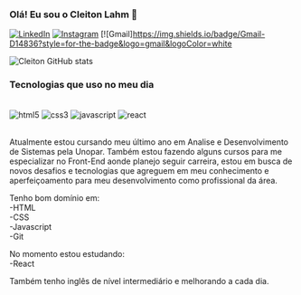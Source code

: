 
### Olá! Eu sou o Cleiton Lahm 👋

[![LinkedIn](https://img.shields.io/badge/LinkedIn-0077B5?style=for-the-badge&logo=linkedin&logoColor=white)](https://www.linkedin.com/in/cleiton-jos%C3%A9-lahm/)
[![Instagram](https://img.shields.io/badge/Instagram-E4405F?style=for-the-badge&logo=instagram&logoColor=white)](https://www.instagram.com/clei_lahmm/)
[![Gmail]https://img.shields.io/badge/Gmail-D14836?style=for-the-badge&logo=gmail&logoColor=white



![Cleiton GitHub stats](https://github-readme-stats.vercel.app/api?username=CleitonLahm&show_icons=true&theme=radical)

### Tecnologias que uso no meu dia

<div style="display: inline_block"><br/>
<img align="center" alt="html5" src="https://img.shields.io/badge/HTML5-E34F26?style=for-the-badge&logo=html5&logoColor=white">
<img align="center" alt="css3" src="https://img.shields.io/badge/CSS3-1572B6?style=for-the-badge&logo=css3&logoColor=white">
<img align="center" alt="javascript" src="https://img.shields.io/badge/JavaScript-F7DF1E?style=for-the-badge&logo=javascript&logoColor=black">
<img align="center" alt="react" src="https://img.shields.io/badge/React-20232A?style=for-the-badge&logo=react&logoColor=61DAFB">
</div><br>

Atualmente estou cursando meu último ano em Analise e Desenvolvimento de Sistemas pela Unopar. Também estou fazendo alguns cursos para me especializar no Front-End aonde planejo seguir carreira, estou em busca de novos desafios e tecnologias que agreguem em meu conhecimento e aperfeiçoamento para meu desenvolvimento como profissional da área.

Tenho bom domínio em:<br>
-HTML<br>
-CSS<br>
-Javascript<br>
-Git<br>

No momento estou estudando:<br>
-React<br>

Também tenho inglês de nível intermediário e melhorando a cada dia.

